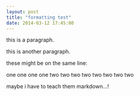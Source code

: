 ```yaml
---
layout: post
title: "formatting test"
date: 2014-03-12 17:45:00
---
```


this is a paragraph.

this is another paragraph.

these might be on the same line:

one one one one
two two two two two two two two

maybe i have to teach them markdown...!
